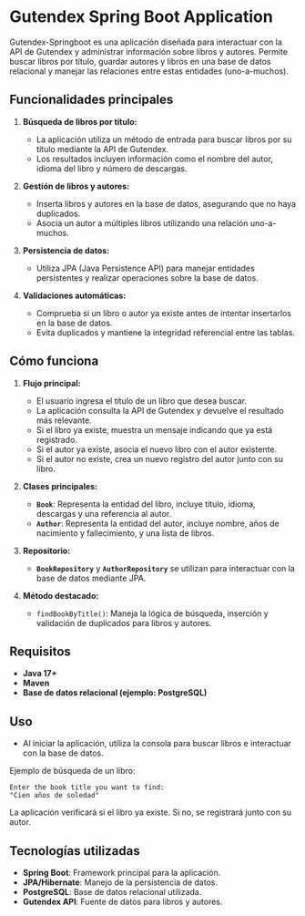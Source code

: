 # Gutendex Spring Boot Application

Gutendex-Springboot es una aplicación diseñada para interactuar con la API de Gutendex y administrar información sobre libros y autores. Permite buscar libros por título, guardar autores y libros en una base de datos relacional y manejar las relaciones entre estas entidades (uno-a-muchos).

## Funcionalidades principales

1. **Búsqueda de libros por título:**
   - La aplicación utiliza un método de entrada para buscar libros por su título mediante la API de Gutendex.
   - Los resultados incluyen información como el nombre del autor, idioma del libro y número de descargas.

2. **Gestión de libros y autores:**
   - Inserta libros y autores en la base de datos, asegurando que no haya duplicados.
   - Asocia un autor a múltiples libros utilizando una relación uno-a-muchos.

3. **Persistencia de datos:**
   - Utiliza JPA (Java Persistence API) para manejar entidades persistentes y realizar operaciones sobre la base de datos.

4. **Validaciones automáticas:**
   - Comprueba si un libro o autor ya existe antes de intentar insertarlos en la base de datos.
   - Evita duplicados y mantiene la integridad referencial entre las tablas.


## Cómo funciona

1. **Flujo principal:**
   - El usuario ingresa el título de un libro que desea buscar.
   - La aplicación consulta la API de Gutendex y devuelve el resultado más relevante.
   - Si el libro ya existe, muestra un mensaje indicando que ya está registrado.
   - Si el autor ya existe, asocia el nuevo libro con el autor existente.
   - Si el autor no existe, crea un nuevo registro del autor junto con su libro.

2. **Clases principales:**
   - **`Book`**: Representa la entidad del libro, incluye título, idioma, descargas y una referencia al autor.
   - **`Author`**: Representa la entidad del autor, incluye nombre, años de nacimiento y fallecimiento, y una lista de libros.

3. **Repositorio:**
   - **`BookRepository`** y **`AuthorRepository`** se utilizan para interactuar con la base de datos mediante JPA.

4. **Método destacado:**
   - `findBookByTitle()`: Maneja la lógica de búsqueda, inserción y validación de duplicados para libros y autores.

## Requisitos

- **Java 17+**
- **Maven**
- **Base de datos relacional (ejemplo: PostgreSQL)**


## Uso

- Al iniciar la aplicación, utiliza la consola para buscar libros e interactuar con la base de datos.

Ejemplo de búsqueda de un libro:
```plaintext
Enter the book title you want to find:
"Cien años de soledad"
``` 

La aplicación verificará si el libro ya existe. Si no, se registrará junto con su autor.

## Tecnologías utilizadas

- **Spring Boot**: Framework principal para la aplicación.
- **JPA/Hibernate**: Manejo de la persistencia de datos.
- **PostgreSQL**: Base de datos relacional utilizada.
- **Gutendex API**: Fuente de datos para libros y autores.

